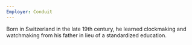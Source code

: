 ```yaml
---
Employer: Conduit
---
```

Born in Switzerland in the late 19th century, he learned clockmaking and watchmaking from his father in lieu of a standardized education. 